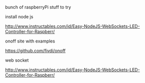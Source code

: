 bunch of raspberryPi stuff to try


install node js

http://www.instructables.com/id/Easy-NodeJS-WebSockets-LED-Controller-for-Raspberr/


onoff site with examples


https://github.com/fivdi/onoff


web socket

http://www.instructables.com/id/Easy-NodeJS-WebSockets-LED-Controller-for-Raspberr/





